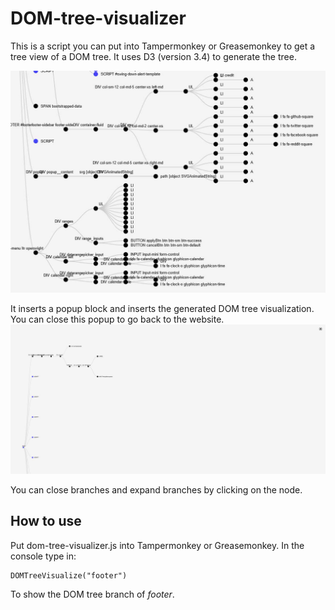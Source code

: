 # DOM-tree-visualizer

This is a script you can put into Tampermonkey or Greasemonkey to get a tree view of a DOM tree. It uses D3 (version 3.4) to generate the tree.

![DOM Tree Visualizer](https://github.com/chrisjwaddell/DOM-tree-visualizer/blob/main/dom-tree.jpg)


It inserts a popup block and inserts the generated DOM tree visualization. You can close this popup to go back to the website.
![DOM Tree Visualizer Popup](https://github.com/chrisjwaddell/DOM-tree-visualizer/blob/main/dom-tree-2.jpg)

You can close branches and expand branches by clicking on the node.

## How to use
Put dom-tree-visualizer.js into Tampermonkey or Greasemonkey. In the console type in:
```
DOMTreeVisualize("footer")
```
To show the DOM tree branch of *footer*.
